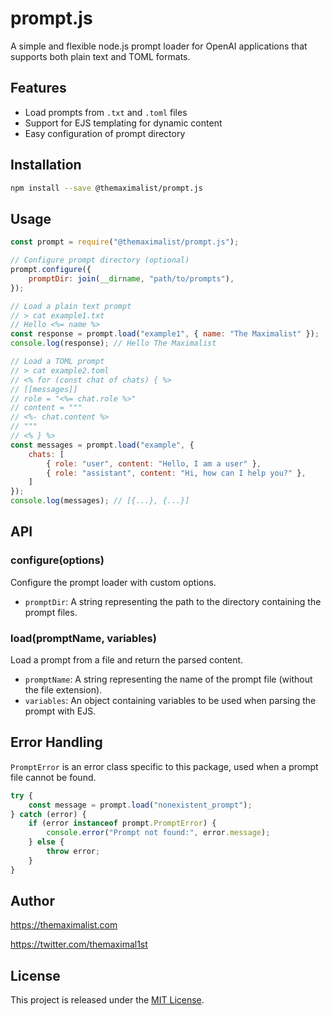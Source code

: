 # prompt.js

A simple and flexible node.js prompt loader for OpenAI applications that supports both plain text and TOML formats.



## Features

-   Load prompts from `.txt` and `.toml` files
-   Support for EJS templating for dynamic content
-   Easy configuration of prompt directory



## Installation

```bash
npm install --save @themaximalist/prompt.js
```



## Usage

```javascript
const prompt = require("@themaximalist/prompt.js");

// Configure prompt directory (optional)
prompt.configure({
    promptDir: join(__dirname, "path/to/prompts"),
});

// Load a plain text prompt
// > cat example1.txt
// Hello <%= name %>
const response = prompt.load("example1", { name: "The Maximalist" });
console.log(response); // Hello The Maximalist

// Load a TOML prompt
// > cat example2.toml
// <% for (const chat of chats) { %>
// [[messages]]
// role = "<%= chat.role %>"
// content = """
// <%- chat.content %>
// """
// <% } %>
const messages = prompt.load("example", {
    chats: [
        { role: "user", content: "Hello, I am a user" },
        { role: "assistant", content: "Hi, how can I help you?" },
    ]
});
console.log(messages); // [{...}, {...}]
```



## API

### configure(options)

Configure the prompt loader with custom options.

- `promptDir`: A string representing the path to the directory containing the prompt files.



### load(promptName, variables)

Load a prompt from a file and return the parsed content.

- `promptName`: A string representing the name of the prompt file (without the file extension).
- `variables`: An object containing variables to be used when parsing the prompt with EJS.



## Error Handling

`PromptError` is an error class specific to this package, used when a prompt file cannot be found.

```javascript
try {
    const message = prompt.load("nonexistent_prompt");
} catch (error) {
    if (error instanceof prompt.PromptError) {
        console.error("Prompt not found:", error.message);
    } else {
        throw error;
    }
}
```



## Author

https://themaximalist.com

https://twitter.com/themaximal1st



## License

This project is released under the [MIT License](https://chat.openai.com/LICENSE).
